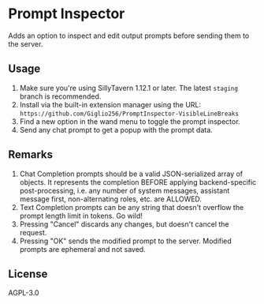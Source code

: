 # Prompt Inspector

Adds an option to inspect and edit output prompts before sending them to the server.

## Usage

1. Make sure you're using SillyTavern 1.12.1 or later. The latest `staging` branch is recommended.
2. Install via the built-in extension manager using the URL: `https://github.com/Giglio256/PromptInspector-VisibleLineBreaks`
3. Find a new option in the wand menu to toggle the prompt inspector.
4. Send any chat prompt to get a popup with the prompt data.

## Remarks

1. Chat Completion prompts should be a valid JSON-serialized array of objects. It represents the completion BEFORE applying backend-specific post-processing, i.e. any number of system messages, assistant message first, non-alternating roles, etc. are ALLOWED.
2. Text Completion prompts can be any string that doesn't overflow the prompt length limit in tokens. Go wild!
3. Pressing "Cancel" discards any changes, but doesn't cancel the request.
4. Pressing "OK" sends the modified prompt to the server. Modified prompts are ephemeral and not saved.

## License

AGPL-3.0
